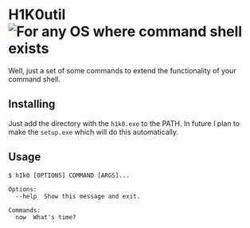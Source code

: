 # H1K0util ![For any OS where command shell exists](https://img.shields.io/badge/Windows-XP+-brightgreen.svg)

Well, just a set of some commands to extend the functionality of your command shell.

## Installing

Just add the directory with the `h1k0.exe` to the PATH. In future I plan to make the `setup.exe` which will do this automatically.

## Usage

```
$ h1k0 [OPTIONS] COMMAND [ARGS]...

Options:
  --help  Show this message and exit.

Commands:
  now  What's time?
```
